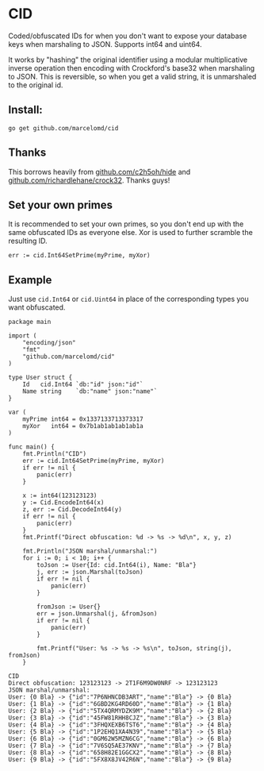 # CID

Coded/obfuscated IDs for when you don't want to expose your database keys when marshaling to JSON. Supports int64 and uint64.

It works by "hashing" the original identifier using a modular multiplicative inverse operation then encoding with Crockford's base32 when marshaling to JSON. This is reversible, so when you get a valid string, it is unmarshaled to the original id.

## Install:
```
go get github.com/marcelomd/cid
```

## Thanks
This borrows heavily from [github.com/c2h5oh/hide](https://github.com/c2h5oh/hide) and [github.com/richardlehane/crock32](https://github.com/richardlehane/crock32). Thanks guys!

## Set your own primes
It is recommended to set your own primes, so you don't end up with the same obfuscated IDs as everyone else. Xor is used to further scramble the resulting ID.
```
err := cid.Int64SetPrime(myPrime, myXor)
```

## Example
Just use `cid.Int64` or `cid.Uint64` in place of the corresponding types you want obfuscated.
```
package main

import (
    "encoding/json"
    "fmt"
    "github.com/marcelomd/cid"
)

type User struct {
    Id   cid.Int64 `db:"id" json:"id"`
    Name string    `db:"name" json:"name"`
}

var (
    myPrime int64 = 0x1337133713373317
    myXor   int64 = 0x7b1ab1ab1ab1ab1a
)

func main() {
    fmt.Println("CID")
    err := cid.Int64SetPrime(myPrime, myXor)
    if err != nil {
        panic(err)
    }

    x := int64(123123123)
    y := Cid.EncodeInt64(x)
    z, err := Cid.DecodeInt64(y)
    if err != nil {
        panic(err)
    }
    fmt.Printf("Direct obfuscation: %d -> %s -> %d\n", x, y, z)

    fmt.Println("JSON marshal/unmarshal:")
    for i := 0; i < 10; i++ {
        toJson := User{Id: cid.Int64(i), Name: "Bla"}
        j, err := json.Marshal(toJson)
        if err != nil {
            panic(err)
        }

        fromJson := User{}
        err = json.Unmarshal(j, &fromJson)
        if err != nil {
            panic(err)
        }

        fmt.Printf("User: %s -> %s -> %s\n", toJson, string(j), fromJson)
    }

```

```
CID
Direct obfuscation: 123123123 -> 2T1F6M9DW0NRF -> 123123123
JSON marshal/unmarshal:
User: {0 Bla} -> {"id":"7P6NHNCDB3ART","name":"Bla"} -> {0 Bla}
User: {1 Bla} -> {"id":"6GBD2KG4RD60D","name":"Bla"} -> {1 Bla}
User: {2 Bla} -> {"id":"5TX4QRMYDZK9M","name":"Bla"} -> {2 Bla}
User: {3 Bla} -> {"id":"45FW81RHH8CJZ","name":"Bla"} -> {3 Bla}
User: {4 Bla} -> {"id":"3FHQXEXB6TST6","name":"Bla"} -> {4 Bla}
User: {5 Bla} -> {"id":"1P2EHQ1XA4N39","name":"Bla"} -> {5 Bla}
User: {6 Bla} -> {"id":"0GM62W5MZN6CG","name":"Bla"} -> {6 Bla}
User: {7 Bla} -> {"id":"7V6SQ5AE37KNV","name":"Bla"} -> {7 Bla}
User: {8 Bla} -> {"id":"658H82E1GGCX2","name":"Bla"} -> {8 Bla}
User: {9 Bla} -> {"id":"5FX8X8JV42R6N","name":"Bla"} -> {9 Bla}
```

